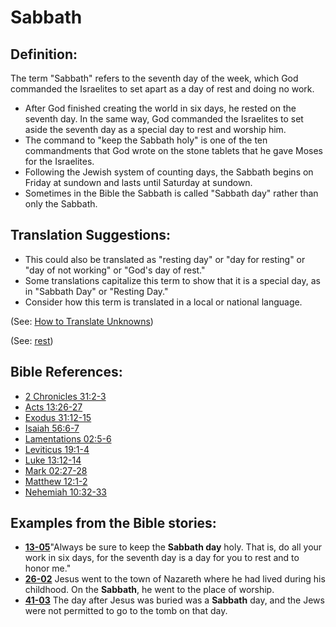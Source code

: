 # Sabbath #

## Definition: ##

The term "Sabbath" refers to the seventh day of the week, which God commanded the Israelites to set apart as a day of rest and doing no work.

* After God finished creating the world in six days, he rested on the seventh day. In the same way, God commanded the Israelites to set aside the seventh day as a special day to rest and worship him.
* The command to "keep the Sabbath holy" is one of the ten commandments that God wrote on the stone tablets that he gave Moses for the Israelites.
* Following the Jewish system of counting days, the Sabbath begins on Friday at sundown and lasts until Saturday at sundown.
* Sometimes in the Bible the Sabbath is called "Sabbath day" rather than only the Sabbath. 

## Translation Suggestions: ##

* This could also be translated as "resting day" or "day for resting" or "day of not working" or "God's day of rest."
* Some translations capitalize this term to show that it is a special day, as in "Sabbath Day" or "Resting Day."
* Consider how this term is translated in a local or national language.

(See: [How to Translate Unknowns](https://git.door43.org/Door43/en-ta-translate-vol1/src/master/content/translate_unknown.md))

(See: [rest](../kt/rest.md))

## Bible References: ##

* [2 Chronicles 31:2-3](https://door43.org/en/bible/notes/2ch/31/02)
* [Acts 13:26-27](https://door43.org/en/bible/notes/act/13/26)
* [Exodus 31:12-15](https://door43.org/en/bible/notes/exo/31/12)
* [Isaiah 56:6-7](https://door43.org/en/bible/notes/isa/56/06)
* [Lamentations 02:5-6](https://door43.org/en/bible/notes/lam/02/05)
* [Leviticus 19:1-4](https://door43.org/en/bible/notes/lev/19/01)
* [Luke 13:12-14](https://door43.org/en/bible/notes/luk/13/12)
* [Mark 02:27-28](https://door43.org/en/bible/notes/mrk/02/27)
* [Matthew 12:1-2](https://door43.org/en/bible/notes/mat/12/01)
* [Nehemiah 10:32-33](https://door43.org/en/bible/notes/neh/10/32)

## Examples from the Bible stories: ##

* __[13-05](https://door43.org/en/obs/notes/frames/13-05)__"Always be sure to keep the __Sabbath day__  holy. That is, do all your work in six days, for the seventh day is a day for you to rest and to honor me."
* __[26-02](https://door43.org/en/obs/notes/frames/26-02)__ Jesus went to the town of Nazareth where he had lived during his childhood. On the __Sabbath__, he went to the place of worship.
* __[41-03](https://door43.org/en/obs/notes/frames/41-03)__ The day after Jesus was buried was a __Sabbath__  day, and the Jews were not permitted to go to the tomb on that day.


